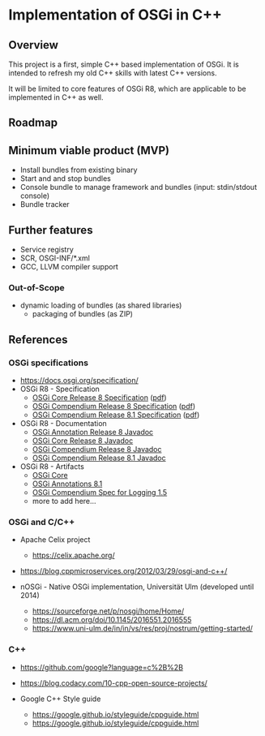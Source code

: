# Implementation of OSGi in C++

## Overview

This project is a first, simple C++ based implementation of OSGi. It is intended to refresh my old C++ skills with latest C++ versions.

It will be limited to core features of OSGi R8, which are applicable to be implemented in C++ as well.

## Roadmap

## Minimum viable product (MVP)

* Install bundles from existing binary
* Start and and stop bundles
* Console bundle to manage framework and bundles (input: stdin/stdout console)
* Bundle tracker

## Further features

* Service registry
* SCR, OSGI-INF/*.xml
* GCC, LLVM compiler support

### Out-of-Scope

* dynamic loading of bundles (as shared libraries)
  * packaging of bundles (as ZIP)

## References

### OSGi specifications

* https://docs.osgi.org/specification/
* OSGi R8 - Specification
  * [OSGi Core Release 8 Specification](https://docs.osgi.org/specification/osgi.core/8.0.0/) ([pdf](https://docs.osgi.org/download/r8/osgi.core-8.0.0.pdf))
  * [OSGi Compendium Release 8 Specification](https://docs.osgi.org/specification/osgi.cmpn/8.0.0/) ([pdf](https://docs.osgi.org/download/r8/osgi.cmpn-8.0.0.pdf))
  * [OSGi Compendium Release 8.1 Specification](https://docs.osgi.org/specification/osgi.cmpn/8.1.0/) ([pdf](https://docs.osgi.org/download/r8/osgi.cmpn-8.1.0.pdf))
* OSGi R8 - Documentation
  * [OSGi Annotation Release 8 Javadoc](https://docs.osgi.org/javadoc/osgi.annotation/8.1.0/)
  * [OSGi Core Release 8 Javadoc](https://docs.osgi.org/javadoc/osgi.core/8.0.0/)
  * [OSGi Compendium Release 8 Javadoc](https://docs.osgi.org/javadoc/osgi.cmpn/8.0.0/)
  * [OSGi Compendium Release 8.1 Javadoc](https://docs.osgi.org/javadoc/osgi.cmpn/8.1.0/)
* OSGi R8 - Artifacts
  * [OSGi Core](https://central.sonatype.com/artifact/org.osgi/osgi.core/8.0.0)
  * [OSGi Annotations 8.1](https://central.sonatype.com/artifact/org.osgi/osgi.annotation/8.1.0)
  * [OSGi Compendium Spec for Logging 1.5](https://central.sonatype.com/artifact/org.osgi/org.osgi.service.log/1.5.0)
  * more to add here...

### OSGi and C/C++

* Apache Celix project
  * https://celix.apache.org/

* https://blog.cppmicroservices.org/2012/03/29/osgi-and-c++/

* nOSGi - Native OSGi implementation, Universität Ulm (developed until 2014)
  * https://sourceforge.net/p/nosgi/home/Home/
  * https://dl.acm.org/doi/10.1145/2016551.2016555
  * https://www.uni-ulm.de/in/in/vs/res/proj/nostrum/getting-started/

### C++

* https://github.com/google?language=c%2B%2B
* https://blog.codacy.com/10-cpp-open-source-projects/

* Google C++ Style guide
  * https://google.github.io/styleguide/cppguide.html
  * https://google.github.io/styleguide/cppguide.html
